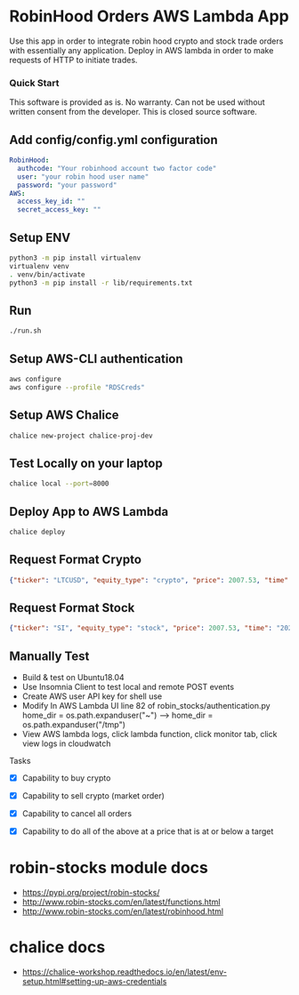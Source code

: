 # RobinHood Orders AWS Lambda App
Use this app in order to integrate robin hood crypto and stock trade orders with essentially any application.
Deploy in AWS lambda in order to make requests of HTTP to initiate trades.

### Quick Start
This software is provided as is. No warranty. Can not be used without written consent from the developer. This is closed source software.

## Add config/config.yml configuration
```yaml
RobinHood:
  authcode: "Your robinhood account two factor code"
  user: "your robin hood user name"
  password: "your password"
AWS:
  access_key_id: ""
  secret_access_key: ""
```

## Setup ENV
```bash
python3 -m pip install virtualenv
virtualenv venv
. venv/bin/activate
python3 -m pip install -r lib/requirements.txt
```

## Run
```bash
./run.sh
```

## Setup AWS-CLI authentication
```bash
aws configure
aws configure --profile "RDSCreds"
```

## Setup AWS Chalice
```bash
chalice new-project chalice-proj-dev
```

## Test Locally on your laptop
```bash
chalice local --port=8000
```

## Deploy App to AWS Lambda
```bash
chalice deploy
```

## Request Format Crypto
```json
{"ticker": "LTCUSD", "equity_type": "crypto", "price": 2007.53, "time": "2021-03-13T22", "order_type": "stop_loss"}
```

## Request Format Stock
```json
{"ticker": "SI", "equity_type": "stock", "price": 2007.53, "time": "2021-03-13T22", "order_type": "stop_loss"}
```

## Manually Test
- Build & test on Ubuntu18.04
- Use Insomnia Client to test local and remote POST events
- Create AWS user API key for shell use
- Modify In AWS Lambda UI line 82 of robin_stocks/authentication.py  home_dir = os.path.expanduser("~") --> home_dir = os.path.expanduser("/tmp")
- View AWS lambda logs, click lambda function, click monitor tab, click view logs in cloudwatch

Tasks
- [x] Capability to buy crypto
- [x] Capability to sell crypto (market order)
- [x] Capability to cancel all orders
- [x] Capability to do all of the above at a price that is at or below a target


# robin-stocks module docs
- https://pypi.org/project/robin-stocks/
- http://www.robin-stocks.com/en/latest/functions.html
- http://www.robin-stocks.com/en/latest/robinhood.html

# chalice docs
- https://chalice-workshop.readthedocs.io/en/latest/env-setup.html#setting-up-aws-credentials
